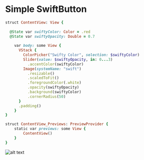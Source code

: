 # Simple SwiftButton


```` ruby
struct ContentView: View {
  
  @State var swiftyColor: Color = .red
  @State var swiftyOpacity: Double = 0.7
  
    var body: some View {
      VStack {
        ColorPicker("Swifty Color", selection: $swiftyColor)
        Slider(value: $swiftyOpacity, in: 0...3)
          .accentColor(swiftyColor)
        Image(systemName: "swift")
          .resizable()
          .scaledToFit()
          .foregroundColor(.white)
          .opacity(swiftyOpacity)
          .background(swiftyColor)
          .cornerRadius(50)
      }
      .padding()
    }
}

struct ContentView_Previews: PreviewProvider {
    static var previews: some View {
        ContentView()
    }
}
````


![alt text](https://github.com/Poulsen89/SwiftCode.md/blob/090aaaaba3ed61273a045a17af258e69b8a43576/Ska%CC%88rmavbild%202023-09-14%20kl.%2013.24.20.png)
